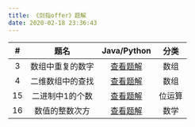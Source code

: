 ```yaml
---
title: 《剑指offer》题解
date: 2020-02-18 23:36:43
---
```


|  #   |       题名       |                         Java/Python                          |  分类  |
| :--: | :--------------: | :----------------------------------------------------------: | :----: |
|  3   | 数组中重复的数字 | [查看题解](/2020/02/10/leetcode-287-find-the-duplicate-number/) |  数组  |
|  4   | 二维数组中的查找 | [查看题解](/2020/02/12/leetcode-240-search-a-2d-matrix-ii/)  |  数组  |
|  15  | 二进制中1的个数  |    [查看题解](/2020/02/22/leetcode-191-number-of-1-bits/)    | 位运算 |
|  16  |  数值的整数次方  |         [查看题解](/2020/02/23/leetcode-50-powx-n/)          |  数学  |

